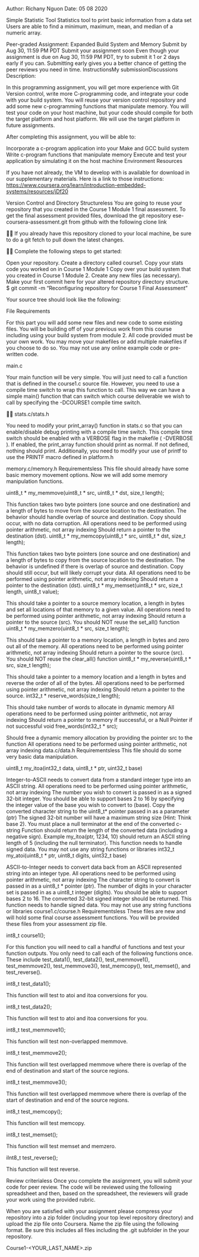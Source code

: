 Author: Richany Nguon
Date: 05 08 2020

Simple Statistic Tool
Statistics tool to print basic information from a data set
Users are able to find a minimum, maximum, mean, and median of a numeric array.

Peer-graded Assignment: Expanded Build System and Memory
Submit by Aug 30, 11:59 PM PDT
Submit your assignment soon
Even though your assignment is due on Aug 30, 11:59 PM PDT, try to submit it 1 or 2 days early if you can. Submitting early gives you a better chance of getting the peer reviews you need in time.
InstructionsMy submissionDiscussions
Description:

In this programming assignment, you will get more experience with Git Version control, write more C-programming code, and integrate your code with your build system. You will reuse your version control repository and add some new c-programming functions that manipulate memory. You will test your code on your host machine, but your code should compile for both the target platform and host platform. We will use the target platform in future assignments.

After completing this assignment, you will be able to:

Incorporate a c-program application into your Make and GCC build system
Write c-program functions that manipulate memory
Execute and test your application by simulating it on the host machine
Environment Resources

If you have not already, the VM to develop with is available for download in our supplementary materials. Here is a link to those instructions: https://www.coursera.org/learn/introduction-embedded-systems/resources/jDf20

Version Control and Directory Structureless 
You are going to reuse your repository that you created in the Course 1 Module 1 final assessment. To get the final assessment provided files, download the git repository ese-coursera-assessment.git from github with the following clone link


If you already have this repository cloned to your local machine, be sure to do a git fetch to pull down the latest changes.


Complete the following steps to get started:

Open your repository.
Create a directory called course1.
Copy your stats code you worked on in Course 1 Module 1
Copy over your build system that you created in Course 1 Module 2.
Create any new files (as necessary).
Make your first commit here for your altered repository directory structure.
$ git commit -m “Reconfiguring repository for Course 1 Final Assessment”

Your source tree should look like the following:


File Requirements

For this part you will add some new files and new code to some existing files. You will be building off of your previous work from this course including using your build system from module 2. All code provided must be your own work. You may move your makefiles or add multiple makefiles if you choose to do so. You may not use any online example code or pre-written code.

main.c

Your main function will be very simple. You will just need to call a function that is defined in the course1.c source file. However, you need to use a compile time switch to wrap this function to call. This way we can have a simple main() function that can switch which course deliverable we wish to call by specifying the -DCOURSE1 compile time switch.


stats.c/stats.h

You need to modify your print_array() function in stats.c so that you can enable/disable debug printing with a compile time switch. This compile time switch should be enabled with a VERBOSE flag in the makefile ( -DVERBOSE ). If enabled, the print_array function should print as normal. If not defined, nothing should print. Additionally, you need to modify your use of printf to use the PRINTF macro defined in platform.h

memory.c/memory.h Requirementsless 
This file should already have some basic memory movement options. Now we will add some memory manipulation functions.

uint8_t * my_memmove(uint8_t * src, uint8_t * dst, size_t length);

This function takes two byte pointers (one source and one destination) and a length of bytes to move from the source location to the destination.
The behavior should handle overlap of source and destination. Copy should occur, with no data corruption.
All operations need to be performed using pointer arithmetic, not array indexing
Should return a pointer to the destination (dst).
uint8_t * my_memcopy(uint8_t * src, uint8_t * dst, size_t length);

This function takes two byte pointers (one source and one destination) and a length of bytes to copy from the source location to the destination.
The behavior is undefined if there is overlap of source and destination. Copy should still occur, but will likely corrupt your data.
All operations need to be performed using pointer arithmetic, not array indexing
Should return a pointer to the destination (dst).
uint8_t * my_memset(uint8_t * src, size_t length, uint8_t value);

This should take a pointer to a source memory location, a length in bytes and set all locations of that memory to a given value.
All operations need to be performed using pointer arithmetic, not array indexing
Should return a pointer to the source (src).
You should NOT reuse the set_all() function
uint8_t * my_memzero(uint8_t * src, size_t length);

This should take a pointer to a memory location, a length in bytes and zero out all of the memory.
All operations need to be performed using pointer arithmetic, not array indexing
Should return a pointer to the source (src).
You should NOT reuse the clear_all() function
uint8_t * my_reverse(uint8_t * src, size_t length);

This should take a pointer to a memory location and a length in bytes and reverse the order of all of the bytes.
All operations need to be performed using pointer arithmetic, not array indexing
Should return a pointer to the source.
int32_t * reserve_words(size_t length);

This should take number of words to allocate in dynamic memory
All operations need to be performed using pointer arithmetic, not array indexing
Should return a pointer to memory if successful, or a Null Pointer if not successful
void free_words(int32_t * src);

Should free a dynamic memory allocation by providing the pointer src to the function
All operations need to be performed using pointer arithmetic, not array indexing
data.c/data.h Requirementsless 
This file should do some very basic data manipulation.

uint8_t my_itoa(int32_t data, uint8_t * ptr, uint32_t base)

Integer-to-ASCII needs to convert data from a standard integer type into an ASCII string.
All operations need to be performed using pointer arithmetic, not array indexing
The number you wish to convert is passed in as a signed 32-bit integer.
You should be able to support bases 2 to 16 by specifying the integer value of the base you wish to convert to (base).
Copy the converted character string to the uint8_t* pointer passed in as a parameter (ptr)
The signed 32-bit number will have a maximum string size (Hint: Think base 2).
You must place a null terminator at the end of the converted c-string
Function should return the length of the converted data (including a negative sign). Example my_itoa(ptr, 1234, 10) should return an ASCII string length of 5 (including the null terminator).
This function needs to handle signed data.
You may not use any string functions or libraries
int32_t my_atoi(uint8_t * ptr, uint8_t digits, uint32_t base)

ASCII-to-Integer needs to convert data back from an ASCII represented string into an integer type.
All operations need to be performed using pointer arithmetic, not array indexing
The character string to convert is passed in as a uint8_t * pointer (ptr).
The number of digits in your character set is passed in as a uint8_t integer (digits).
You should be able to support bases 2 to 16.
The converted 32-bit signed integer should be returned.
This function needs to handle signed data.
You may not use any string functions or libraries
course1.c/course.h Requirementsless 
These files are new and will hold some final course assessment functions. You will be provided these files from your assessment zip file.

int8_t course1();

For this function you will need to call a handful of functions and test your function outputs. You only need to call each of the following functions once. These include test_data1(), test_data2(), test_memmove1(), test_memmove2(), test_memmove3(), test_memcopy(), test_memset(), and test_reverse().

int8_t test_data1();

This function will test to atoi and itoa conversions for you.

int8_t test_data2();

This function will test to atoi and itoa conversions for you.

int8_t test_memmove1();

This function will test non-overlapped memmove.

int8_t test_memmove2();

This function will test overlapped memmove where there is overlap of the end of destination and start of the source regions.

int8_t test_memmove3();

This function will test overlapped memmove where there is overlap of the start of destination and end of the source regions.

int8_t test_memcopy();

This function will test memcopy.

int8_t test_memset();

This function will test memset and memzero.

iInt8_t test_reverse();

This function will test reverse.

Review criterialess 
Once you complete the assignment, you will submit your code for peer review. The code will be reviewed using the following spreadsheet and then, based on the spreadsheet, the reviewers will grade your work using the provided rubric.

When you are satisfied with your assignment please compress your repository into a zip folder (including your top level repository directory) and upload the zip file onto Coursera. Name the zip file using the following format. Be sure this includes all files including the .git subfolder in the your repository.

Course1-<YOUR_LAST_NAME>.zip